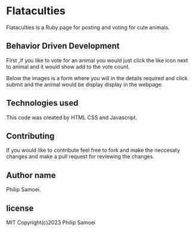 # Flataculties

Flataculties is a Ruby page for posting and voting for cute animals.

## Behavior Driven Development
 
 First ,if you like to vote for an animal you would just click the like icon next to animal and it would show add to the vote count.

 Below the images is a form where you will in the details required and click submit and the animal would be display display in the webpage.

 ## Technologies used 

 This code was created by HTML CSS and Javascript.

 
 ## Contributing 

 If you would like to contribute feel free to fork  and make the neccesaty changes and make a pull request for reviewing the changes.
 
 ## Author name

 Philip Samoei.

 ## license

 MIT Copyright(c)2023 Philip Samoei